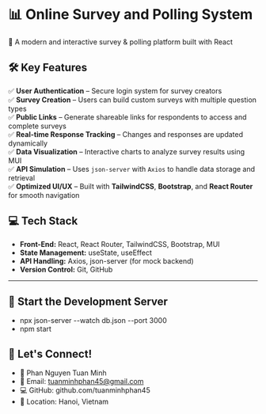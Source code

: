 # 📊 Online Survey and Polling System  
🚀 A modern and interactive survey & polling platform built with React  

## 🛠 Key Features  
✅ **User Authentication** – Secure login system for survey creators  
✅ **Survey Creation** – Users can build custom surveys with multiple question types  
✅ **Public Links** – Generate shareable links for respondents to access and complete surveys  
✅ **Real-time Response Tracking** – Changes and responses are updated dynamically  
✅ **Data Visualization** – Interactive charts to analyze survey results using MUI  
✅ **API Simulation** – Uses `json-server` with `Axios` to handle data storage and retrieval  
✅ **Optimized UI/UX** – Built with **TailwindCSS**, **Bootstrap**, and **React Router** for smooth navigation  

## 💻 Tech Stack  
- **Front-End:** React, React Router, TailwindCSS, Bootstrap, MUI  
- **State Management:** useState, useEffect  
- **API Handling:** Axios, json-server (for mock backend)  
- **Version Control:** Git, GitHub  

---

## 🚀 Start the Development Server  
- npx json-server --watch db.json --port 3000
- npm start

## 📩 Let's Connect!
  - 💼 Phan Nguyen Tuan Minh
  - 📧 Email: tuanminhphan45@gmail.com
  - 💻 GitHub: github.com/tuanminhphan45
  - 📍 Location: Hanoi, Vietnam

```bash



